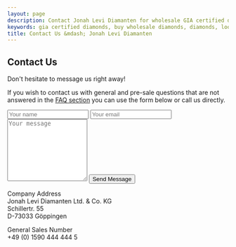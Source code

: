 ```yaml
---
layout: page
description: Contact Jonah Levi Diamanten for wholesale GIA certified diamonds in Europe. Worldwide shipping!
keywords: gia certified diamonds, buy wholesale diamonds, diamonds, loose diamonds
title: Contact Us &mdash; Jonah Levi Diamanten
---
```


<section class="cf">
	<div class="story-wide cf">

<h2>Contact Us</h2>
<div class="sub-head">Don't hesitate to message us right away!</div>
<p></p>

<div class="one-half first">
	<div class="contact-form">
	<p class="contact-form-prelude">
	If you wish to contact us with general and pre-sale questions that are not answered in the <a href="/onboarding">FAQ section</a> you can use the form below or call us directly.</p>
<form method="POST" action="http://formspree.io/office@jonahlevi.co">
<input type="text" name="name" placeholder="Your name">
  <input type="email" name="email" placeholder="Your email">
  <textarea rows="9" name="message" placeholder="Your message"></textarea>
  <input type="hidden" name="_next" value="/email-sent" />
  <button type="submit">Send Message</button>
</form>
</div>
</div>

<div class="one-half">

<p> <span class="bold">Company Address</span><br>
Jonah Levi Diamanten Ltd. &amp; Co. KG<br>
Schillertr. 55<br>
D-73033 Göppingen
</p>

<p><span class="bold">General Sales Number</span><br>
<span class="icon-phone">+49 (0) 1590 444 444 5</span></p>
</div>






</div>
</section>
<div class="footer-border"></div>